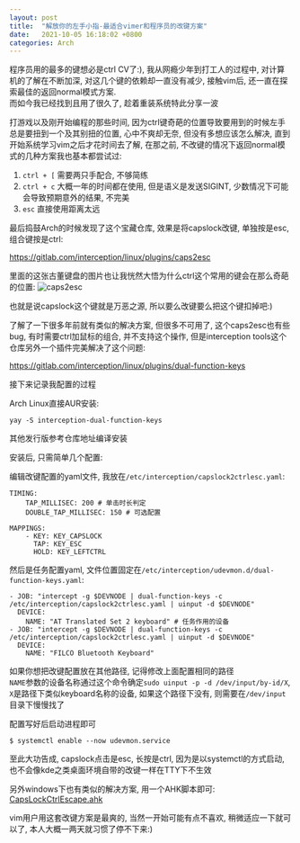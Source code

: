 ```yaml
---
layout: post
title:  "解放你的左手小指-最适合vimer和程序员的改键方案"
date:   2021-10-05 16:18:02 +0800
categories: Arch
---
```

程序员用的最多的键想必是ctrl CV了:), 我从网瘾少年到打工人的过程中, 对计算机的了解在不断加深, 对这几个键的依赖却一直没有减少, 接触vim后, 还一直在探索最佳的返回normal模式方案.  
而如今我已经找到且用了很久了, 趁着重装系统特此分享一波

打游戏以及刚开始编程的那些时间, 因为ctrl键奇葩的位置导致要用到的时候左手总是要扭到一个及其别扭的位置, 心中不爽却无奈, 但没有多想应该怎么解决, 直到开始系统学习vim之后才花时间去了解, 在那之前, 不改键的情况下返回normal模式的几种方案我也基本都尝试过:

1. `ctrl + [` 需要两只手配合, 不够简练
2. `ctrl + c` 大概一年的时间都在使用, 但是语义是发送SIGINT, 少数情况下可能会导致预期意外的结果, 不完美
3. `esc` 直接使用距离太远

最后捣鼓Arch的时候发现了这个宝藏仓库, 效果是将capslock改键, 单独按是esc, 组合键按是ctrl:


<https://gitlab.com/interception/linux/plugins/caps2esc>

里面的这张古董键盘的图片也让我恍然大悟为什么ctrl这个常用的键会在那么奇葩的位置:
![caps2esc](https://catonmat.net/images/why-vim-uses-hjkl/lsi-adm3a-full-keyboard.jpg)

也就是说capslock这个键就是万恶之源, 所以要么改键要么把这个键扣掉吧:)

了解了一下很多年前就有类似的解决方案, 但很多不可用了, 这个caps2esc也有些bug, 有时需要ctrl加鼠标的组合, 并不支持这个操作, 但是interception tools这个仓库另外一个插件完美解决了这个问题:

<https://gitlab.com/interception/linux/plugins/dual-function-keys>

接下来记录我配置的过程

Arch Linux直接AUR安装:

`yay -S interception-dual-function-keys`

其他发行版参考仓库地址编译安装

安装后, 只需简单几个配置:

编辑改键配置的yaml文件, 我放在`/etc/interception/capslock2ctrlesc.yaml`:
```
TIMING:
    TAP_MILLISEC: 200 # 单击时长判定
    DOUBLE_TAP_MILLISEC: 150 # 可选配置

MAPPINGS:
    - KEY: KEY_CAPSLOCK
      TAP: KEY_ESC
      HOLD: KEY_LEFTCTRL
```

然后是任务配置yaml, 文件位置固定在`/etc/interception/udevmon.d/dual-function-keys.yaml`:
```
- JOB: "intercept -g $DEVNODE | dual-function-keys -c /etc/interception/capslock2ctrlesc.yaml | uinput -d $DEVNODE"
  DEVICE:
    NAME: "AT Translated Set 2 keyboard" # 任务作用的设备
- JOB: "intercept -g $DEVNODE | dual-function-keys -c /etc/interception/capslock2ctrlesc.yaml | uinput -d $DEVNODE"
  DEVICE:
    NAME: "FILCO Bluetooth Keyboard"
```

如果你想把改键配置放在其他路径, 记得修改上面配置相同的路径  
`NAME`参数的设备名称通过这个命令确定`sudo uinput -p -d /dev/input/by-id/X`, `X`是路径下类似keyboard名称的设备, 如果这个路径下没有, 则需要在`/dev/input`目录下慢慢找了

配置写好后启动进程即可
```
$ systemctl enable --now udevmon.service
```
至此大功告成, capslock点击是esc, 长按是ctrl, 因为是以systemctl的方式启动, 也不会像kde之类桌面环境自带的改键一样在TTY下不生效

另外windows下也有类似的解决方案, 用一个AHK脚本即可:
[CapsLockCtrlEscape.ahk](https://gist.github.com/sedm0784/4443120)

vim用户用这套改键方案是最爽的, 当然一开始可能有点不喜欢, 稍微适应一下就可以了, 本人大概一两天就习惯了停不下来:)
